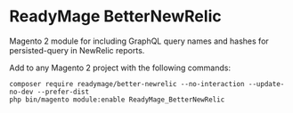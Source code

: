 # ReadyMage BetterNewRelic

Magento 2 module for including GraphQL query names and hashes for persisted-query in NewRelic reports.

Add to any Magento 2 project with the following commands:

  ```shell
  composer require readymage/better-newrelic --no-interaction --update-no-dev --prefer-dist
  php bin/magento module:enable ReadyMage_BetterNewRelic
  ```
